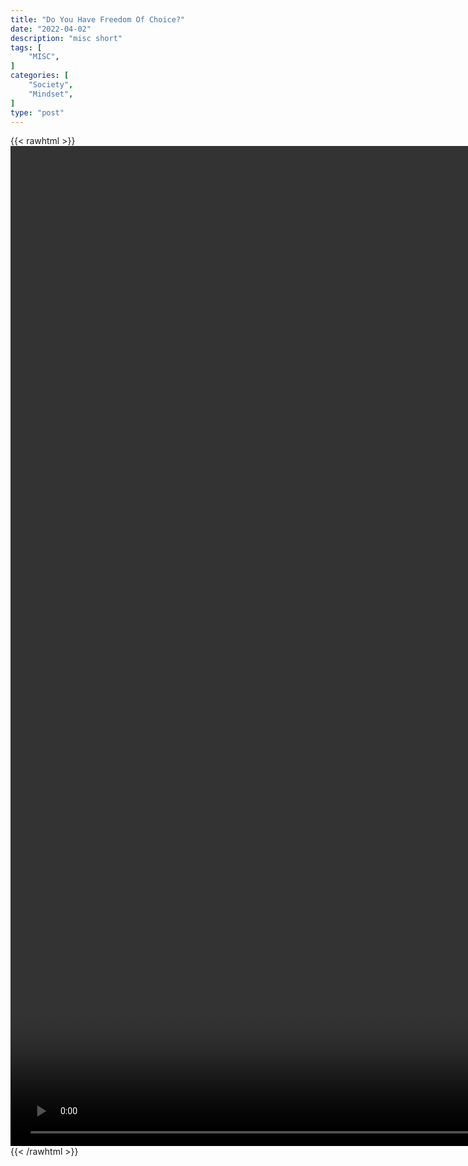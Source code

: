 ```yaml
---
title: "Do You Have Freedom Of Choice?"
date: "2022-04-02"
description: "misc short"
tags: [
    "MISC",
]
categories: [
    "Society",
    "Mindset",
]
type: "post"
---
```

{{< rawhtml >}}
    <video style="height:40vh;width:auto" overflow="hidden" controls>
        <source src="https://clips.dev00ps.com/MISC/Do_you_have_freedom_of_choice%3F.mp4" type="video/mp4"> 
    </video>
{{< /rawhtml >}}